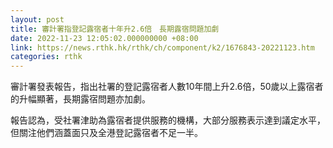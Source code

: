 ```yaml
---
layout: post
title: 審計署指登記露宿者十年升2.6倍　長期露宿問題加劇
date: 2022-11-23 12:05:02.000000000 +08:00
link: https://news.rthk.hk/rthk/ch/component/k2/1676843-20221123.htm
categories: rthk
---
```


審計署發表報告，指出社署的登記露宿者人數10年間上升2.6倍，50歲以上露宿者的升幅顯著，長期露宿問題亦加劇。

報告認為，受社署津助為露宿者提供服務的機構，大部分服務表示達到議定水平，但關注他們涵蓋面只及全港登記露宿者不足一半。
